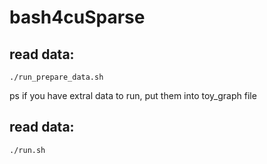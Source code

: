 # bash4cuSparse
## read data:
```
./run_prepare_data.sh 
```
ps if you have extral data to run, put them into toy_graph file

## read data:
```
./run.sh
```

